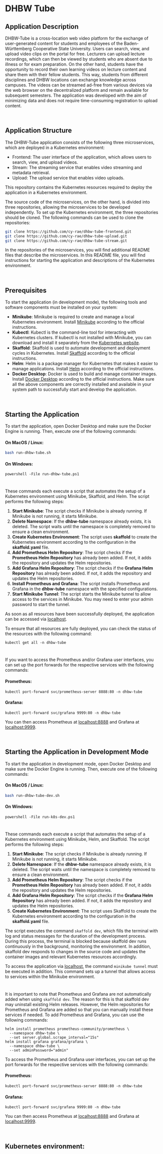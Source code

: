# DHBW Tube

## Application Description
DHBW-Tube is a cross-location web video platform for the exchange of user-generated content for students and employees of the Baden-Württemberg Cooperative State University.
Users can search, view, and upload video clips on the portal for free.
Lecturers can upload lecture recordings, which can then be viewed by students who are absent due to illness or for exam preparation.
On the other hand, students have the opportunity to record their own learning videos on lecture content and share them with their fellow students.
This way, students from different disciplines and DHBW locations can exchange knowledge across campuses.
The videos can be streamed ad-free from various devices via the web browser on the decentralized platform and remain available for subsequent semesters.
The application was developed with the aim of minimizing data and does not require time-consuming registration to upload content.

<br>

## Application Structure
The DHBW-Tube application consists of the following three microservices, which are deployed in a Kubernetes environment:
- Frontend: The user interface of the application, which allows users to search, view, and upload videos.
- Stream: The streaming service that enables video streaming and metadata retrieval.
- Upload: The upload service that enables video uploads.

This repository contains the Kubernetes resources required to deploy the application in a Kubernetes environment.

The source code of the microservices, on the other hand, is divided into three repositories, allowing the microservices to be developed independently.
To set up the Kubernetes environment, the three repositories should be cloned. The following commands can be used to clone the repositories:
```bash
git clone https://github.com/cy-rae/dhbw-tube-frontend.git
git clone https://github.com/cy-rae/dhbw-tube-upload.git
git clone https://github.com/cy-rae/dhbw-tube-stream.git
```
In the repositories of the microservices, you will find additional README files that describe the microservices.
In this README file, you will find instructions for starting the application and descriptions of the Kubernetes environment.

<br>

## Prerequisites
To start the application (in development mode), the following tools and software components must be installed on your system:
- **Minikube**:
Minikube is required to create and manage a local Kubernetes environment. Install [Minikube](https://kubernetes.io/docs/tasks/tools/install-minikube/) according to the official instructions.
- **Kubectl**:
Kubectl is the command-line tool for interacting with Kubernetes clusters. If kubectl is not installed with Minikube, you can download and install it separately from the [Kubernetes website](https://kubernetes.io/docs/tasks/tools/install-kubectl/).
- **Skaffold**:
Skaffold is used to automate development and deployment cycles in Kubernetes. Install [Skaffold](https://skaffold.dev/docs/install/) according to the official instructions.
- **Helm**:
Helm is a package manager for Kubernetes that makes it easier to manage applications. Install [Helm](https://helm.sh/docs/intro/install/) according to the official instructions.
- **Docker Desktop**:
Docker is used to build and manage container images. Install [Docker Desktop](https://www.docker.com/products/docker-desktop/) according to the official instructions.
Make sure all the above components are correctly installed and available in your system path to successfully start and develop the application.

<br>

## Starting the Application
To start the application, open Docker Desktop and make sure the Docker Engine is running. 
Then, execute one of the following commands:
#### On MacOS / Linux:
```bash
bash run-dhbw-tube.sh
```
#### On Windows:
```shell
powershell -File run-dhbw-tube.ps1
```

<p style="margin-top: 40px"></p>

These commands each execute a script that automates the setup of a Kubernetes environment using Minikube, Skaffold, and Helm. The script performs the following steps:
1. **Start Minikube**: The script checks if Minikube is already running. If Minikube is not running, it starts Minikube.
2. **Delete Namespace**: If the **dhbw-tube** namespace already exists, it is deleted. The script waits until the namespace is completely removed to ensure a clean environment.
3. **Create Kubernetes Environment**: The script uses **skaffold** to create the Kubernetes environment according to the configuration in the **skaffold.yaml** file.
4. **Add Prometheus Helm Repository**: The script checks if the **Prometheus Helm Repository** has already been added. If not, it adds the repository and updates the Helm repositories.
5. **Add Grafana Helm Repository**: The script checks if the **Grafana Helm Repository** has already been added. If not, it adds the repository and updates the Helm repositories.
6. **Install Prometheus and Grafana**: The script installs Prometheus and Grafana in the **dhbw-tube** namespace with the specified configurations.
7. **Start Minikube Tunnel**: The script starts the Minikube tunnel to allow access to the services in Minikube. You may need to enter your admin password to start the tunnel.

As soon as all resources have been successfully deployed, the application can be accessed via [localhost](http://localhost).

To ensure that all resources are fully deployed, you can check the status of the resources with the following command:
```
kubectl get all -n dhbw-tube
```

<p style="margin-top: 40px"></p>

If you want to access the Prometheus and/or Grafana user interfaces, you can set up the port forwards for the respective services with the following commands:
#### Prometheus:
```
kubectl port-forward svc/prometheus-server 8888:80 -n dhbw-tube
```
#### Grafana:
```
kubectl port-forward svc/grafana 9999:80 -n dhbw-tube
```
You can then access Prometheus at [localhost:8888](http://localhost:8888) and Grafana at [localhost:9999](http://localhost:9999).

<br>

## Starting the Application in Development Mode
To start the application in development mode, open Docker Desktop and make sure the Docker Engine is running. 
Then, execute one of the following commands:
#### On MacOS / Linux:
```bash
bash run-dhbw-tube-dev.sh
```
#### On Windows:
```shell
powershell -File run-k8s-dev.ps1
```

<p style="margin-top: 40px"></p>

These commands each execute a script that automates the setup of a Kubernetes environment using Minikube, Helm, and Skaffold. The script performs the following steps:
1. **Start Minikube**: 
The script checks if Minikube is already running. If Minikube is not running, it starts Minikube.
2. **Delete Namespace**:
If the **dhbw-tube** namespace already exists, it is deleted. The script waits until the namespace is completely removed to ensure a clean environment.
3. **Add Prometheus Helm Repository**:
The script checks if the **Prometheus Helm Repository** has already been added. If not, it adds the repository and updates the Helm repositories.
4. **Add Grafana Helm Repository**:
The script checks if the **Grafana Helm Repository** has already been added. If not, it adds the repository and updates the Helm repositories.
5. **Create Kubernetes Environment**:
The script uses Skaffold to create the Kubernetes environment according to the configuration in the **skaffold.yaml** file.

The script executes the command `skaffold dev`, which fills the terminal with log and status messages for the duration of the development process.
During this process, the terminal is blocked because skaffold dev runs continuously in the background, monitoring the environment.
In addition, skaffold dev responds to changes in the source code and updates the container images and relevant Kubernetes resources accordingly.

To access the application via [localhost](http://localhost), the command `minikube tunnel` must be executed in addition.
This command sets up a tunnel that allows access to services within the Minikube environment.

<p style="margin-top: 40px"></p>

It is important to note that Prometheus and Grafana are not automatically added when using `skaffold dev`.
The reason for this is that skaffold dev may uninstall existing Helm releases.
However, the Helm repositories for Prometheus and Grafana are added so that you can manually install these services if needed.
To add Prometheus and Grafana, you can use the following commands:
```
helm install prometheus prometheus-community/prometheus \
  --namespace dhbw-tube \
  --set server.global.scrape_interval="15s"
helm install grafana grafana/grafana \
  --namespace dhbw-tube \
  --set adminPassword="admin"
```

To access the Prometheus and Grafana user interfaces, you can set up the port forwards for the respective services with the following commands:
#### Prometheus:
```
kubectl port-forward svc/prometheus-server 8888:80 -n dhbw-tube
```
#### Grafana:
```
kubectl port-forward svc/grafana 9999:80 -n dhbw-tube
```
You can then access Prometheus at [localhost:8888](http://localhost:8888) and Grafana at [localhost:9999](http://localhost:9999).

<br>

## Kubernetes environment:
